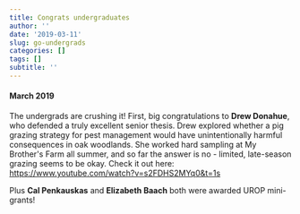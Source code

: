 ```yaml
---
title: Congrats undergraduates
author: ''
date: '2019-03-11'
slug: go-undergrads
categories: []
tags: []
subtitle: ''
---
```

#### March 2019
The undergrads are crushing it! First, big congratulations to **Drew Donahue**, who defended a truly excellent senior thesis. Drew explored whether a pig grazing strategy for pest management would have unintentionally harmful consequences in oak woodlands. She worked hard sampling at My Brother's Farm all summer, and so far the answer is no - limited, late-season grazing seems to be okay. Check it out here: https://www.youtube.com/watch?v=s2FDHS2MYq0&t=1s

Plus **Cal Penkauskas** and **Elizabeth Baach** both were awarded UROP mini-grants!

<!--more-->

